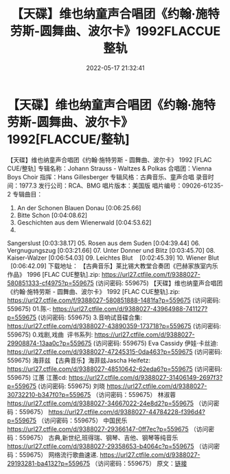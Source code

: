 ﻿---
title: 【天碟】维也纳童声合唱团《约翰·施特劳斯-圆舞曲、波尔卡》1992FLACCUE整轨
date: 2022-05-17 21:32:41
categories: 古典音乐、新世纪、纯音雅乐
tags: 纯音雅乐
---
# 【天碟】维也纳童声合唱团《约翰·施特劳斯-圆舞曲、波尔卡》1992[FLACCUE/整轨]

【天碟】维也纳童声合唱团《约翰·施特劳斯 - 圆舞曲、波尔卡》
1992 [FLAC CUE/整轨]
专辑名称：Johann Strauss - Waltzes
& Polkas
合唱团：Vienna Boys
Choir
指挥：Hans
Gillesberger
专辑风格：古典音乐、童声合唱
录音时间：1977.3
发行公司：RCA、BMG
唱片版本：美国版
唱片编号：09026-61235-2
专辑曲目：
01. An der Schonen Blauen
Donau
[0:06:25.66]
02. Bitte
Schon
[0:04:08.62]
03. Geschichten aus dem
Wienerwald
[0:04:53.62]
04.
Sangerslust
[0:03:38.17]
05. Rosen aus dem
Suden
[0:04:39.44]
06.
Vergnugungszug
[0:03:21.66]
07. Unter Donner und
Blitz
[0:03:45.70]
08.
Kaiser-Walzer
[0:06:54.03]
09. Leichtes
Blut    [0:02:45.39]
10. Wiener
Blut    [0:06:42.09]
下载地址：
【古典音乐】莱比锡大教堂合奏团《巴赫家族室内乐作品》 1996 [FLAC
CUE整轨].zip: https://url27.ctfile.com/f/9388027-580851333-cf4975?p=559675
(访问密码: 559675)
【天碟】维也纳童声合唱团《约翰·施特劳斯 - 圆舞曲、波尔卡》 1992 [FLAC CUE整轨].zip: https://url27.ctfile.com/f/9388027-580851888-1481fa?p=559675
(访问密码: 559675)
01.陈-: https://url27.ctfile.com/d/9388027-43964988-741127?p=559675
(访问密码: 559675)
3.音响试音碟合集: https://url27.ctfile.com/d/9388027-43890359-173718?p=559675
(访问密码: 559675)
0.戏剧,戏曲  评书系列: https://url27.ctfile.com/d/9388027-29908874-13aa0c?p=559675
(访问密码: 559675)
Eva Cassidy 伊娃·卡丝迪: https://url27.ctfile.com/d/9388027-47245315-0da463?p=559675
(访问密码: 559675)
海菲兹
【古典音乐】海菲兹Jascha Heifetz: https://url27.ctfile.com/d/9388027-48510642-62eda6?p=559675
(访问密码: 559675)
江蕙
江蕙cd: https://url27.ctfile.com/d/9388027-31406149-2697f3?p=559675
(访问密码: 559675)
刘晓
https://url27.ctfile.com/d/9388027-30732210-b347f0?p=559675
（访问密码：559675）
林淑蓉
https://url27.ctfile.com/d/9388027-34667022-24e8d2?p=559675
（访问密码：559675）
https://url27.ctfile.com/d/9388027-44784228-f396d4?p=559675
（访问密码：559675）
中国民乐
https://url27.ctfile.com/d/9388027-29366147-0ff7ec?p=559675
（访问密码：559675）
古典,新世纪,班得瑞、钢琴、吉他、钢琴等纯音乐
https://url27.ctfile.com/d/9388027-29358653-b4064c?p=559675
（访问密码：559675）
网络流行歌曲速递.
https://url27.ctfile.com/d/9388027-29193281-ba4132?p=559675
（访问密码：559675）
原文：[链接](https://blog.sina.com.cn/s/blog_1647c7e7601030xah.html)